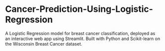 # Cancer-Prediction-Using-Logistic-Regression
A Logistic Regression model for breast cancer classification, deployed as an interactive web app using Streamlit. Built with Python and Scikit-learn on the Wisconsin Breast Cancer dataset.

